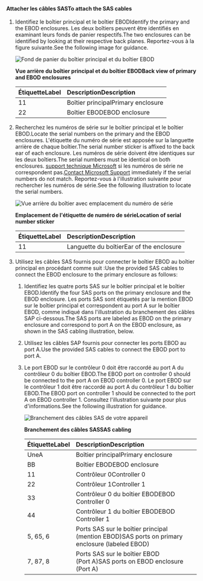 <!--author=alkohli last changed:02/22/16-->

#### <a name="to-attach-the-sas-cables"></a><span data-ttu-id="c7870-101">Attacher les câbles SAS</span><span class="sxs-lookup"><span data-stu-id="c7870-101">To attach the SAS cables</span></span>
1. <span data-ttu-id="c7870-102">Identifiez le boîtier principal et le boîtier EBOD</span><span class="sxs-lookup"><span data-stu-id="c7870-102">Identify the primary and the EBOD enclosures.</span></span> <span data-ttu-id="c7870-103">Les deux boîtiers peuvent être identifiés en examinant leurs fonds de panier respectifs.</span><span class="sxs-lookup"><span data-stu-id="c7870-103">The two enclosures can be identified by looking at their respective back planes.</span></span> <span data-ttu-id="c7870-104">Reportez-vous à la figure suivante.</span><span class="sxs-lookup"><span data-stu-id="c7870-104">See the following image for guidance.</span></span> 
   
    ![Fond de panier du boîtier principal et du boîtier EBOD](./media/storsimple-sas-cable-8600/HCSBackplaneofprimaryandEBODenclosure.png)
   
    <span data-ttu-id="c7870-106">**Vue arrière du boîtier principal et du boîtier EBOD**</span><span class="sxs-lookup"><span data-stu-id="c7870-106">**Back view of primary and EBOD enclosures**</span></span>
   
   | <span data-ttu-id="c7870-107">Étiquette</span><span class="sxs-lookup"><span data-stu-id="c7870-107">Label</span></span> | <span data-ttu-id="c7870-108">Description</span><span class="sxs-lookup"><span data-stu-id="c7870-108">Description</span></span> |
   |:--- |:--- |
   | <span data-ttu-id="c7870-109">1</span><span class="sxs-lookup"><span data-stu-id="c7870-109">1</span></span> |<span data-ttu-id="c7870-110">Boîtier principal</span><span class="sxs-lookup"><span data-stu-id="c7870-110">Primary enclosure</span></span> |
   | <span data-ttu-id="c7870-111">2</span><span class="sxs-lookup"><span data-stu-id="c7870-111">2</span></span> |<span data-ttu-id="c7870-112">Boîtier EBOD</span><span class="sxs-lookup"><span data-stu-id="c7870-112">EBOD enclosure</span></span> |
2. <span data-ttu-id="c7870-113">Recherchez les numéros de série sur le boîtier principal et le boîtier EBOD.</span><span class="sxs-lookup"><span data-stu-id="c7870-113">Locate the serial numbers on the primary and the EBOD enclosures.</span></span> <span data-ttu-id="c7870-114">L'étiquette du numéro de série est apposée sur la languette arrière de chaque boîtier.</span><span class="sxs-lookup"><span data-stu-id="c7870-114">The serial number sticker is affixed to the back ear of each enclosure.</span></span> <span data-ttu-id="c7870-115">Les numéros de série doivent être identiques sur les deux boîtiers.</span><span class="sxs-lookup"><span data-stu-id="c7870-115">The serial numbers must be identical on both enclosures.</span></span> <span data-ttu-id="c7870-116">[support technique Microsoft](../articles/storsimple/storsimple-contact-microsoft-support.md) si les numéros de série ne correspondent pas.</span><span class="sxs-lookup"><span data-stu-id="c7870-116">[Contact Microsoft Support](../articles/storsimple/storsimple-contact-microsoft-support.md) immediately if the serial numbers do not match.</span></span> <span data-ttu-id="c7870-117">Reportez-vous à l'illustration suivante pour rechercher les numéros de série.</span><span class="sxs-lookup"><span data-stu-id="c7870-117">See the following illustration to locate the serial numbers.</span></span>
   
    ![Vue arrière du boîtier avec emplacement du numéro de série](./media/storsimple-sas-cable-8600/HCSRearviewofenclosureindicatinglocationofserialnumbersticker.png)
   
    <span data-ttu-id="c7870-119">**Emplacement de l'étiquette de numéro de série**</span><span class="sxs-lookup"><span data-stu-id="c7870-119">**Location of serial number sticker**</span></span>
   
   | <span data-ttu-id="c7870-120">Étiquette</span><span class="sxs-lookup"><span data-stu-id="c7870-120">Label</span></span> | <span data-ttu-id="c7870-121">Description</span><span class="sxs-lookup"><span data-stu-id="c7870-121">Description</span></span> |
   |:--- |:--- |
   | <span data-ttu-id="c7870-122">1</span><span class="sxs-lookup"><span data-stu-id="c7870-122">1</span></span> |<span data-ttu-id="c7870-123">Languette du boîtier</span><span class="sxs-lookup"><span data-stu-id="c7870-123">Ear of the enclosure</span></span> |
3. <span data-ttu-id="c7870-124">Utilisez les câbles SAS fournis pour connecter le boîtier EBOD au boîtier principal en procédant comme suit :</span><span class="sxs-lookup"><span data-stu-id="c7870-124">Use the provided SAS cables to connect the EBOD enclosure to the primary enclosure as follows:</span></span>
   
   1. <span data-ttu-id="c7870-125">Identifiez les quatre ports SAS sur le boîtier principal et le boîtier EBOD.</span><span class="sxs-lookup"><span data-stu-id="c7870-125">Identify the four SAS ports on the primary enclosure and the EBOD enclosure.</span></span> <span data-ttu-id="c7870-126">Les ports SAS sont étiquetés par la mention EBOD sur le boîtier principal et correspondent au port A sur le boîtier EBOD, comme indiqué dans l'illustration du branchement des câbles SAP ci-dessous.</span><span class="sxs-lookup"><span data-stu-id="c7870-126">The SAS ports are labeled as EBOD on the primary enclosure and correspond to port A on the EBOD enclosure, as shown in the SAS cabling illustration, below.</span></span>
   2. <span data-ttu-id="c7870-127">Utilisez les câbles SAP fournis pour connecter les ports EBOD au port A.</span><span class="sxs-lookup"><span data-stu-id="c7870-127">Use the provided SAS cables to connect the EBOD port to port A.</span></span>
   3. <span data-ttu-id="c7870-128">Le port EBOD sur le contrôleur 0 doit être raccordé au port A du contrôleur 0 du boîtier EBOD.</span><span class="sxs-lookup"><span data-stu-id="c7870-128">The EBOD port on controller 0 should be connected to the port A on EBOD controller 0.</span></span> <span data-ttu-id="c7870-129">Le port EBOD sur le contrôleur 1 doit être raccordé au port A du contrôleur 1 du boîtier EBOD.</span><span class="sxs-lookup"><span data-stu-id="c7870-129">The EBOD port on controller 1 should be connected to the port A on EBOD controller 1.</span></span> <span data-ttu-id="c7870-130">Consultez l'illustration suivante pour plus d'informations.</span><span class="sxs-lookup"><span data-stu-id="c7870-130">See the following illustration for guidance.</span></span> 
      
      ![Branchement des câbles SAS de votre appareil](./media/storsimple-sas-cable-8600/HCSSAScablingforyourdevice.png)
      
      <span data-ttu-id="c7870-132">**Branchement des câbles SAS**</span><span class="sxs-lookup"><span data-stu-id="c7870-132">**SAS cabling**</span></span>
      
      | <span data-ttu-id="c7870-133">Étiquette</span><span class="sxs-lookup"><span data-stu-id="c7870-133">Label</span></span> | <span data-ttu-id="c7870-134">Description</span><span class="sxs-lookup"><span data-stu-id="c7870-134">Description</span></span> |
      |:--- |:--- |
      | <span data-ttu-id="c7870-135">Une</span><span class="sxs-lookup"><span data-stu-id="c7870-135">A</span></span> |<span data-ttu-id="c7870-136">Boîtier principal</span><span class="sxs-lookup"><span data-stu-id="c7870-136">Primary enclosure</span></span> |
      | <span data-ttu-id="c7870-137">B</span><span class="sxs-lookup"><span data-stu-id="c7870-137">B</span></span> |<span data-ttu-id="c7870-138">Boîtier EBOD</span><span class="sxs-lookup"><span data-stu-id="c7870-138">EBOD enclosure</span></span> |
      | <span data-ttu-id="c7870-139">1</span><span class="sxs-lookup"><span data-stu-id="c7870-139">1</span></span> |<span data-ttu-id="c7870-140">Contrôleur 0</span><span class="sxs-lookup"><span data-stu-id="c7870-140">Controller 0</span></span> |
      | <span data-ttu-id="c7870-141">2</span><span class="sxs-lookup"><span data-stu-id="c7870-141">2</span></span> |<span data-ttu-id="c7870-142">Contrôleur 1</span><span class="sxs-lookup"><span data-stu-id="c7870-142">Controller 1</span></span> |
      | <span data-ttu-id="c7870-143">3</span><span class="sxs-lookup"><span data-stu-id="c7870-143">3</span></span> |<span data-ttu-id="c7870-144">Contrôleur 0 du boîtier EBOD</span><span class="sxs-lookup"><span data-stu-id="c7870-144">EBOD Controller 0</span></span> |
      | <span data-ttu-id="c7870-145">4</span><span class="sxs-lookup"><span data-stu-id="c7870-145">4</span></span> |<span data-ttu-id="c7870-146">Contrôleur 1 du boîtier EBOD</span><span class="sxs-lookup"><span data-stu-id="c7870-146">EBOD Controller 1</span></span> |
      | <span data-ttu-id="c7870-147">5, 6</span><span class="sxs-lookup"><span data-stu-id="c7870-147">5, 6</span></span> |<span data-ttu-id="c7870-148">Ports SAS sur le boîtier principal (mention EBOD)</span><span class="sxs-lookup"><span data-stu-id="c7870-148">SAS ports on primary enclosure (labeled EBOD)</span></span> |
      | <span data-ttu-id="c7870-149">7, 8</span><span class="sxs-lookup"><span data-stu-id="c7870-149">7, 8</span></span> |<span data-ttu-id="c7870-150">Ports SAS sur le boîtier EBOD (Port A)</span><span class="sxs-lookup"><span data-stu-id="c7870-150">SAS ports on EBOD enclosure (Port A)</span></span> |

